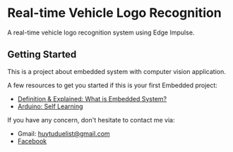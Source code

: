 # Real-time Vehicle Logo Recognition

A real-time vehicle logo recognition system using Edge Impulse.

## Getting Started 

This is a project about embedded system with computer vision application.

A few resources to get you started if this is your first Embedded project:

- [Definition & Explained: What is Embedded System?](https://www.youtube.com/watch?v=oPn_adlC1Q0)
- [Arduino: Self Learning](http://arduino.vn/reference/howto)

If you have any concern, don't hesitate to contact me via:
- Gmail: huytuduelist@gmail.com
- [Facebook](https://www.facebook.com/pororo1001)
